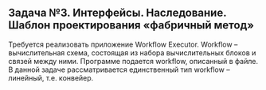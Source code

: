 ## Задача №3. Интерфейсы. Наследование. Шаблон проектирования «фабричный метод»
Требуется реализовать приложение Workflow Executor.
Workflow – вычислительная схема, состоящая из набора вычислительных блоков и связей
между ними. Программе подается workflow, описанный в файле.
В данной задаче рассматривается единственный тип workflow – линейный, т.е. конвейер.
